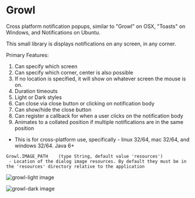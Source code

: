 Growl
=====

Cross platform notification popups, similar to "Growl" on OSX, "Toasts" on Windows, and Notifications on Ubuntu.

This small library is displays notifications on any screen, in any corner.

Primary Features:

1. Can specify which screen 
2. Can specify which corner, center is also possible
3. If no location is specified, it will show on whatever screen the mouse is on.
4. Duration timeouts
5. Light or Dark styles
6. Can close via close button or clicking on notification body
7. Can show/hide the close button
8. Can register a callback for when a user clicks on the notification body
9. Animates to a collated position if multiple notifications are in the same position


- This is for cross-platform use, specifically - linux 32/64, mac 32/64, and windows 32/64. Java 6+

```
Growl.IMAGE_PATH    (type String, default value 'resources')
 - Location of the dialog image resources. By default they must be in the 'resources' directory relative to the application
```

![growl-light image](https://raw.githubusercontent.com/dorkbox/Growl/master/growl-light.png)

![growl-dark image](https://raw.githubusercontent.com/dorkbox/Growl/master/growl-dark.png)

